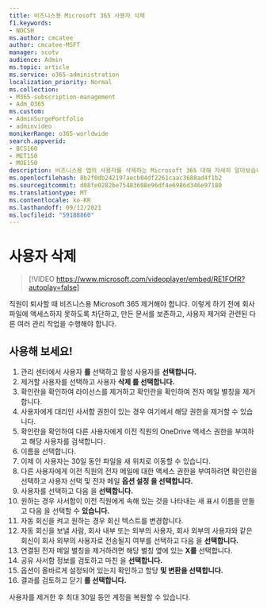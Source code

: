 ```yaml
---
title: 비즈니스용 Microsoft 365 사용자 삭제
f1.keywords:
- NOCSH
ms.author: cmcatee
author: cmcatee-MSFT
manager: scotv
audience: Admin
ms.topic: article
ms.service: o365-administration
localization_priority: Normal
ms.collection:
- M365-subscription-management
- Adm_O365
ms.custom:
- AdminSurgePortfolio
- adminvideo
monikerRange: o365-worldwide
search.appverid:
- BCS160
- MET150
- MOE150
description: 비즈니스용 앱의 사용자를 삭제하는 Microsoft 365 대해 자세히 알아보습니다.
ms.openlocfilehash: 8b2f0db242197aecb04df2261caac3688ad4f1b2
ms.sourcegitcommit: d08fe0282be75483608e96df4e6986d346e97180
ms.translationtype: MT
ms.contentlocale: ko-KR
ms.lasthandoff: 09/12/2021
ms.locfileid: "59188860"
---
```

# <a name="delete-a-user"></a>사용자 삭제

> [!VIDEO https://www.microsoft.com/videoplayer/embed/RE1FOfR?autoplay=false]

직원이 퇴사할 때 비즈니스용 Microsoft 365 제거해야 합니다. 이렇게 하기 전에 회사 파일에 액세스하지 못하도록 차단하고, 만든 문서를 보존하고, 사용자 제거와 관련된 다른 여러 관리 작업을 수행해야 합니다.

## <a name="try-it"></a>사용해 보세요!

1. 관리 센터에서 사용자 **를** 선택하고 활성 사용자를 **선택합니다.**
1. 제거할 사용자를 선택하고 사용자 **삭제 를 선택합니다.**
1. 확인란을 확인하여 라이선스를 제거하고 확인란을 확인하여 전자 메일 별칭을 제거합니다.
1. 사용자에게 대리인 사서함 권한이 있는 경우 여기에서 해당 권한을 제거할 수 있습니다.
1. 확인란을 확인하여 다른 사용자에게 이전 직원의 OneDrive 액세스 권한을 부여하고 해당 사용자를 검색합니다.
1. 이름을 선택합니다.
1. 이제 이 사용자는 30일 동안 파일을 새 위치로 이동할 수 있습니다.
1. 다른 사용자에게 이전 직원의 전자 메일에 대한 액세스 권한을 부여하려면 확인란을 선택하고 사용자 선택 및 전자 메일 **옵션 설정 을 선택합니다.**
1. 사용자를 선택하고 다음 을 **선택합니다.**
1. 원하는 경우 사서함이 이전 직원에게 속해 있는 것을 나타내는 새 표시 이름을 만들고 다음 을 선택할 수 **있습니다.**
1. 자동 회신을 켜고 원하는 경우 회신 텍스트를 변경합니다.
1. 자동 회신을 보낼 사람, 회사 내부 또는 외부의 사용자, 회사 외부의 사용자와 같은 회신이 회사 외부의 사용자로 전송될지 여부를 선택하고 다음 을 **선택합니다.**
1. 연결된 전자 메일 별칭을 제거하려면 해당 별칭 옆에 있는 **X를** 선택합니다.
1. 공유 사서함 정보를 검토하고 마친 을 **선택합니다.**
1. 옵션이 올바르게 설정되어 있는지 확인하고 할당 **및 변환을 선택합니다.**
1. 결과를 검토하고 닫기 **를 선택합니다.**

사용자를 제거한 후 최대 30일 동안 계정을 복원할 수 있습니다.
